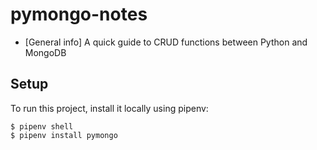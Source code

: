 # pymongo-notes
* [General info]
A quick guide to CRUD functions between Python and MongoDB

## Setup
To run this project, install it locally using pipenv:
```
$ pipenv shell
$ pipenv install pymongo
```
